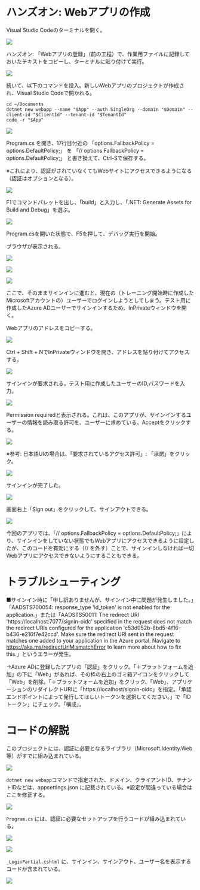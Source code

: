 # ハンズオン: Webアプリの作成

Visual Studio Codeのターミナルを開く。

![](images/ss-2022-04-07-02-52-44.png)

ハンズオン: 「Webアプリの登録」（前の工程）で、作業用ファイルに記録しておいたテキストをコピーし、ターミナルに貼り付けて実行。

![](images/ss-2022-04-07-03-03-21.png)

続いて、以下のコマンドを投入。新しいWebアプリのプロジェクトが作成され、Visual Studio Codeで開かれる。

```
cd ~/Documents
dotnet new webapp --name "$App" --auth SingleOrg --domain "$Domain" --client-id "$ClientId" --tenant-id "$TenantId"
code -r "$App"
```

![](images/ss-2022-04-07-03-04-01.png)

Program.cs を開き、17行目付近の
「options.FallbackPolicy = options.DefaultPolicy;」
を
「// options.FallbackPolicy = options.DefaultPolicy;」
と書き換えて、Ctrl-Sで保存する。

※これにより、認証がされていなくてもWebサイトにアクセスできるようになる（認証はオプションとなる）。

![](images/ss-2022-04-07-03-05-39.png)

F1でコマンドパレットを出し、「build」と入力し、「.NET: Generate Assets for Build and Debug」を選ぶ。

![](images/ss-2022-04-07-03-31-11.png)

Program.csを開いた状態で、F5を押して、デバッグ実行を開始。

ブラウザが表示される。

![](images/ss-2022-04-07-03-32-43.png)

![](images/ss-2022-04-07-03-33-14.png)

![](images/ss-2022-04-07-03-33-35.png)

ここで、そのままサインインに進むと、現在の（トレーニング開始時に作成したMicrosoftアカウントの）ユーザーでログインしようとしてしまう。テスト用に作成したAzure ADユーザーでサインインするため、InPrivateウィンドウを開く。

Webアプリのアドレスをコピーする。

![](images/ss-2022-04-07-03-34-43.png)

Ctrl + Shift + NでInPrivateウィンドウを開き、アドレスを貼り付けてアクセスする。

![](images/ss-2022-04-07-03-35-33.png)

サインインが要求される。テスト用に作成したユーザーのID,パスワードを入力。

![](images/ss-2022-04-07-03-38-02.png)

Permission requiredと表示される。これは、このアプリが、サインインするユーザーの情報を読み取る許可を、ユーザーに求めている。Acceptをクリックする。

![](images/ss-2022-04-07-03-38-43.png)

※参考: 日本語UIの場合は、「要求されているアクセス許可」: 「承諾」をクリック。

![](images/ss-2022-04-07-03-39-13.png)

サインインが完了した。

![](images/ss-2022-04-07-03-40-39.png)

画面右上「Sign out」をクリックして、サインアウトできる。

![](images/ss-2022-04-07-03-41-05.png)

今回のアプリでは、「// options.FallbackPolicy = options.DefaultPolicy;」により、サインインをしていない状態でもWebアプリにアクセスできるように設定したが、このコードを有効にする（// を外す）ことで、サインインしなければ一切Webアプリにアクセスできないようにすることもできる。

# トラブルシューティング

■サインイン時に「申し訳ありませんが、サインイン中に問題が発生しました。」「AADSTS700054: response_type 'id_token' is not enabled for the application.」または「AADSTS50011: The redirect URI 'https://localhost:7077/signin-oidc' specified in the request does not match the redirect URIs configured for the application 'c53d052b-8bd5-4f16-b436-e216f7e42ccd'. Make sure the redirect URI sent in the request matches one added to your application in the Azure portal. Navigate to https://aka.ms/redirectUriMismatchError to learn more about how to fix this.」というエラーが発生。

→Azure ADに登録したアプリの「認証」をクリック。「＋プラットフォームを追加」の下に「Web」があれば、その枠の右上のゴミ箱アイコンをクリックして「Web」を削除。「＋プラットフォームを追加」をクリック、「Web」、アプリケーションのリダイレクトURIに「https://localhost/signin-oidc」を指定。「承認エンドポイントによって発行してほしいトークンを選択してください。」で「IDトークン」にチェック。「構成」。

# コードの解説

このプロジェクトには、認証に必要となるライブラリ（Microsoft.Identity.Web等）がすでに組み込まれている。

![](images/ss-2022-04-07-03-21-44.png)

`dotnet new webapp`コマンドで指定された、ドメイン、クライアントID、テナントIDなどは、appsettings.json に記載されている。※設定が間違っている場合はここを修正する。

![](images/ss-2022-04-07-03-23-38.png)

`Program.cs` には、認証に必要なセットアップを行うコードが組み込まれている。

![](images/ss-2022-04-07-03-25-08.png)

![](images/ss-2022-04-07-03-26-32.png)

`_LoginPartial.cshtml` に、サインイン、サインアウト、ユーザー名を表示するコードが含まれている。

![](images/ss-2022-04-07-03-27-53.png)
